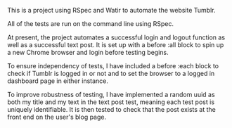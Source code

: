 This is a project using RSpec and Watir to automate the website Tumblr.

All of the tests are run on the command line using RSpec.

At present, the project automates a successful login and logout function as well as a successful text post.  It is set up with a before :all block to spin up a new Chrome browser and login before testing begins.

To ensure independency of tests, I have included a before :each block to check if Tumblr is logged in or not and to set the browser to a logged in dashboard page in either instance.

To improve robustness of testing, I have implemented a random uuid as both my title and my text in the text post test, meaning each test post is uniquely identifiable.  It is then tested to check that the post exists at the front end on the user's blog page.